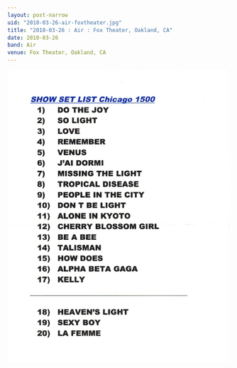 ```yaml
---
layout: post-narrow
uid: "2010-03-26-air-foxtheater.jpg"
title: "2010-03-26 : Air : Fox Theater, Oakland, CA"
date: 2010-03-26
band: Air
venue: Fox Theater, Oakland, CA
---
```


<div class="showcase">
  <img src="/img/2010/03/20100326-Air-FoxTheater.jpg" alt="2010-03-26-air-foxtheater.jpg">
</div>
